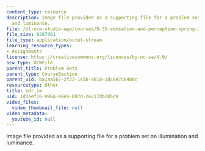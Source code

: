 ```yaml
---
content_type: resource
description: Image file provided as a supporting file for a problem set on illumination
  and luminance.
file: /ol-ocw-studio-app/courses/9-35-sensation-and-perception-spring-2009/1d3aef16996ae6e5097dce217db205c9_mdr_im.mat
file_size: 8287001
file_type: application/octet-stream
learning_resource_types:
- Assignments
license: https://creativecommons.org/licenses/by-nc-sa/4.0/
ocw_type: OCWFile
parent_title: Problem Sets
parent_type: CourseSection
parent_uid: ba1aa567-2f23-145b-a818-1dc847c6400c
resourcetype: Other
title: mdr_im
uid: 1d3aef16-996a-e6e5-097d-ce217db205c9
video_files:
  video_thumbnail_file: null
video_metadata:
  youtube_id: null
---
```

Image file provided as a supporting file for a problem set on illumination and luminance.